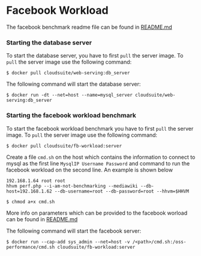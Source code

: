 # Facebook Workload

The facebook benchmark readme file can be found in [README.md](https://github.com/facebookarchive/oss-performance/blob/v2019.02.13.00/README.md)

### Starting the database server ####
To start the database server, you have to first `pull` the server image. To `pull` the server image use the following command:

    $ docker pull cloudsuite/web-serving:db_server

The following command will start the database server:

    $ docker run -dt --net=host --name=mysql_server cloudsuite/web-serving:db_server


### Starting the facebook workload benchmark ####
To start the facebook workload benchmark you have to first `pull` the server image. To `pull` the server image use the following command:

    $ docker pull cloudsuite/fb-workload:server
    
Create a file `cmd.sh` on the host which contains the information to connect to mysql as the first line `MysqlIP Username Password` and command to run the facebook workload on the second line. An example is shown below
```
192.168.1.64 root root
hhvm perf.php --i-am-not-benchmarking --mediawiki --db-host=192.168.1.62 --db-username=root --db-password=root --hhvm=$HHVM
    
$ chmod a+x cmd.sh
```
    
More info on parameters which can be provided to the facebook worload can be found in [README.md](https://github.com/facebookarchive/oss-performance/blob/v2019.02.13.00/README.md)

The following command will start the facebook server:

    $ docker run --cap-add sys_admin --net=host -v /<path>/cmd.sh:/oss-performance/cmd.sh cloudsuite/fb-workload:server
